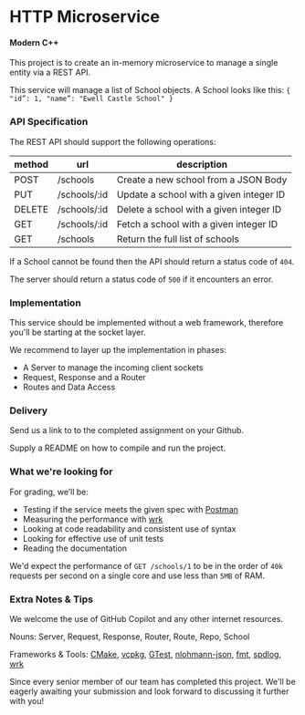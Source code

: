 # HTTP Microservice
#### Modern C++

This project is to create an in-memory microservice to manage a single entity via a REST API. 

This service will manage a list of School objects. A School looks like this: `{ "id”: 1, "name”: "Ewell Castle School" }`

### API Specification

The REST API should support the following operations:

|method|url|description|
|------|---|-----------|
|POST   |    /schools     |  Create a new school from a JSON Body |
|PUT    |    /schools/:id |  Update a school with a given integer ID |
|DELETE |    /schools/:id |  Delete a school with a given integer ID |
|GET    |    /schools/:id |  Fetch a school with a given integer ID |
|GET    |    /schools     |  Return the full list of schools |

If a School cannot be found then the API should return a status code of `404`.

The server should return a status code of `500` if it encounters an error.

### Implementation

This service should be implemented without a web framework, therefore you'll be starting at the socket layer.  

We recommend to layer up the implementation in phases:
- A Server to manage the incoming client sockets
- Request, Response and a Router
- Routes and Data Access

### Delivery

Send us a link to to the completed assignment on your Github. 

Supply a README on how to compile and run the project. 

### What we're looking for

For grading, we’ll be: 
- Testing if the service meets the given spec with [Postman](https://www.postman.com/)
- Measuring the performance with [wrk](https://github.com/wg/wrk)
- Looking at code readability and consistent use of syntax
- Looking for effective use of unit tests
- Reading the documentation

We'd expect the performance of `GET /schools/1` to be in the order of `40k` requests per second on a single core and use less than `5MB` of RAM.

### Extra Notes & Tips

We welcome the use of GitHub Copilot and any other internet resources. 

Nouns: Server, Request, Response, Router, Route, Repo, School

Frameworks & Tools: [CMake](https://cmake.org/), [vcpkg](https://vcpkg.io), [GTest](https://github.com/google/googletest), [nlohmann-json](https://github.com/nlohmann/json), [fmt](https://fmt.dev/), [spdlog](https://github.com/gabime/spdlog), [wrk](https://github.com/wg/wrk)

Since every senior member of our team has completed this project. We'll be eagerly awaiting your submission and look forward to discussing it further with you!

